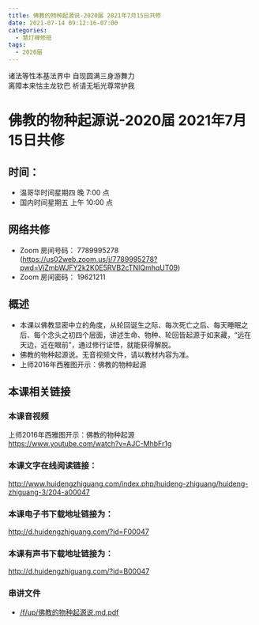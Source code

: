 ```yaml
---
title: 佛教的物种起源说-2020届 2021年7月15日共修
date: 2021-07-14 09:12:16-07:00
categories:
  - 慧灯禅修班
tags:
  - 2020届
---
```

诸法等性本基法界中 自现圆满三身游舞力  
离障本来怙主龙钦巴 祈请无垢光尊常护我

# 佛教的物种起源说-2020届 2021年7月15日共修

## 时间：
  - 温哥华时间星期四 晚 7:00 点
  - 国内时间星期五 上午 10:00 点

## 网络共修
  - Zoom 房间号码： 7789995278 (<https://us02web.zoom.us/j/7789995278?pwd=VjZmbWJFY2k2K0E5RVB2cTNIQmhqUT09>)
  - Zoom 房间密码： 19621211

## 概述

- 本课以佛教显密中立的角度，从轮回诞生之际、每次死亡之后、每天睡眠之后、每个念头之初四个层面，讲述生命、物种、轮回皆起源于如来藏，“远在天边，近在眼前”，通过修行证悟，就能获得解脱。
- 佛教的物种起源说。无音视频文件，请以教材内容为准。
- 上师2016年西雅图开示：佛教的物种起源

## 本课相关链接

### 本课音视频

上师2016年西雅图开示：佛教的物种起源  
<https://www.youtube.com/watch?v=AJC-MhbFr1g>

### 本课文字在线阅读链接：

<http://www.huidengzhiguang.com/index.php/huideng-zhiguang/huideng-zhiguang-3/204-a00047>

### 本课电子书下载地址链接为：

<http://d.huidengzhiguang.com/?id=F00047>

### 本课有声书下载地址链接为：

<http://d.huidengzhiguang.com/?id=B00047>

### 串讲文件

- [/f/up/佛教的物种起源说.md.pdf](http://huidengchanxiu.net/hdv/f/up/佛教的物种起源说.md.pdf)
